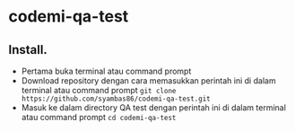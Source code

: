 # codemi-qa-test
## Install.
- Pertama buka terminal atau command prompt
- Download repository dengan cara memasukkan perintah ini di dalam terminal atau command prompt
  ```git clone https://github.com/syambas86/codemi-qa-test.git```
- Masuk ke dalam directory QA test dengan perintah ini di dalam terminal atau command prompt ```cd codemi-qa-test```
